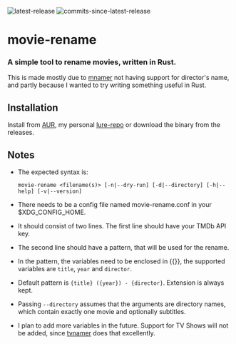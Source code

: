 ![latest-release](https://img.shields.io/github/v/release/SinTan1729/movie-rename?label=latest%20release) ![commits-since-latest-release](https://img.shields.io/github/commits-since/SInTan1729/movie-rename/latest?label=commits%20since%20latest%20release)
# movie-rename

### A simple tool to rename movies, written in Rust.

This is made mostly due to [mnamer](https://github.com/jkwill87/mnamer) not having support for director's name, and partly because I wanted to try writing something useful in Rust.

## Installation
Install from [AUR](https://aur.archlinux.org/packages/movie-rename), my personal [lure-repo](https://github.com/SinTan1729/lure-repo) or download the binary from the releases.

## Notes

- The expected syntax is:

    `movie-rename <filename(s)> [-n|--dry-run] [-d|--directory] [-h|--help] [-v|--version]`
- There needs to be a config file named movie-rename.conf in your $XDG_CONFIG_HOME.
- It should consist of two lines. The first line should have your TMDb API key.
- The second line should have a pattern, that will be used for the rename.
- In the pattern, the variables need to be enclosed in {{}}, the supported variables are `title`, `year` and `director`.
- Default pattern is `{title} ({year}) - {director}`. Extension is always kept.
- Passing `--directory` assumes that the arguments are directory names, which contain exactly one movie and optionally subtitles.

- I plan to add more variables in the future. Support for TV Shows will not be added, since [tvnamer](https://github.com/dbr/tvnamer) does that excellently.